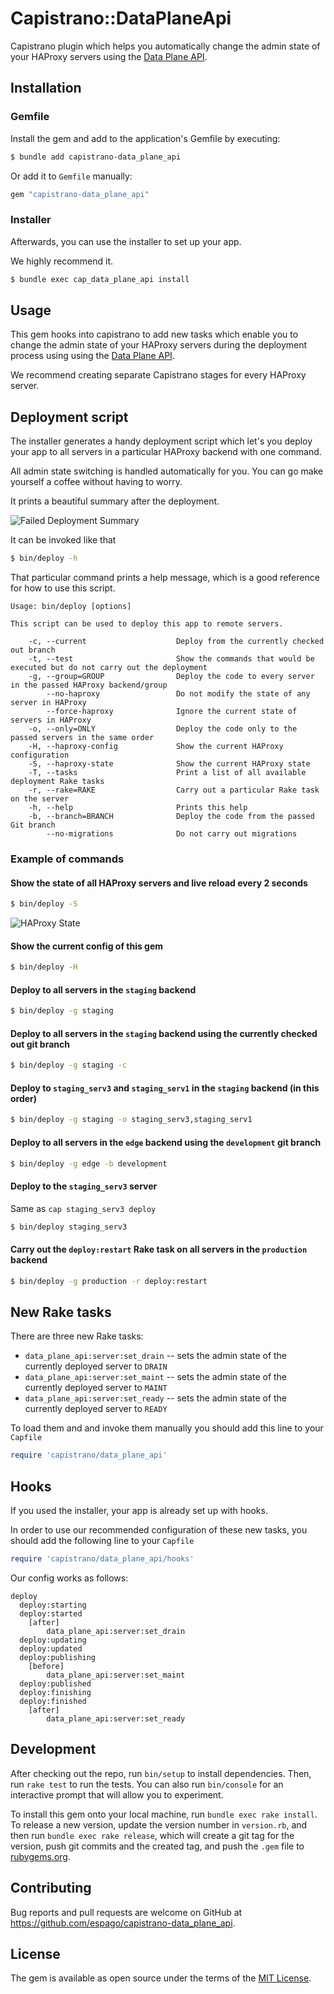 # Capistrano::DataPlaneApi

Capistrano plugin which helps you automatically change the admin state of your HAProxy
servers using the [Data Plane API](https://www.haproxy.com/documentation/dataplaneapi/community/).

## Installation

### Gemfile

Install the gem and add to the application's Gemfile by executing:

```sh
$ bundle add capistrano-data_plane_api
```

Or add it to `Gemfile` manually:

```rb
gem "capistrano-data_plane_api"
```

### Installer

Afterwards, you can use the installer to set up your app.

We highly recommend it.

```sh
$ bundle exec cap_data_plane_api install
```

## Usage

This gem hooks into capistrano to add new tasks which
enable you to change the admin state of your HAProxy
servers during the deployment process
using using the [Data Plane API](https://www.haproxy.com/documentation/dataplaneapi/community/).

We recommend creating separate Capistrano stages
for every HAProxy server.

## Deployment script

The installer generates a handy deployment script which
let's you deploy your app to all servers in a particular HAProxy
backend with one command.

All admin state switching is handled automatically for you.
You can go make yourself a coffee without having to worry.

It prints a beautiful summary after the deployment.

![Failed Deployment Summary](readme/failed_deployment_summary.png)


It can be invoked like that

```sh
$ bin/deploy -h
```

That particular command prints a help message, which is a good
reference for how to use this script.

```
Usage: bin/deploy [options]

This script can be used to deploy this app to remote servers.

    -c, --current                    Deploy from the currently checked out branch
    -t, --test                       Show the commands that would be executed but do not carry out the deployment
    -g, --group=GROUP                Deploy the code to every server in the passed HAProxy backend/group
        --no-haproxy                 Do not modify the state of any server in HAProxy
        --force-haproxy              Ignore the current state of servers in HAProxy
    -o, --only=ONLY                  Deploy the code only to the passed servers in the same order
    -H, --haproxy-config             Show the current HAProxy configuration
    -S, --haproxy-state              Show the current HAProxy state
    -T, --tasks                      Print a list of all available deployment Rake tasks
    -r, --rake=RAKE                  Carry out a particular Rake task on the server
    -h, --help                       Prints this help
    -b, --branch=BRANCH              Deploy the code from the passed Git branch
        --no-migrations              Do not carry out migrations
```

### Example of commands

#### Show the state of all HAProxy servers and live reload every 2 seconds

```sh
$ bin/deploy -S
```

![HAProxy State](readme/haproxy_state.png)

#### Show the current config of this gem

```sh
$ bin/deploy -H
```

#### Deploy to all servers in the `staging` backend

```sh
$ bin/deploy -g staging
```

#### Deploy to all servers in the `staging` backend using the currently checked out git branch

```sh
$ bin/deploy -g staging -c
```

#### Deploy to `staging_serv3` and `staging_serv1` in the `staging` backend (in this order)

```sh
$ bin/deploy -g staging -o staging_serv3,staging_serv1
```

#### Deploy to all servers in the `edge` backend using the `development` git branch

```sh
$ bin/deploy -g edge -b development
```

#### Deploy to the `staging_serv3` server

Same as `cap staging_serv3 deploy`

```sh
$ bin/deploy staging_serv3
```

#### Carry out the `deploy:restart` Rake task on all servers in the `production` backend

```sh
$ bin/deploy -g production -r deploy:restart
```

## New Rake tasks

There are three new Rake tasks:

- `data_plane_api:server:set_drain` -- sets the admin state of the currently deployed server to `DRAIN`
- `data_plane_api:server:set_maint` -- sets the admin state of the currently deployed server to `MAINT`
- `data_plane_api:server:set_ready` -- sets the admin state of the currently deployed server to `READY`

To load them and and invoke them manually you should
add this line to your `Capfile`

```rb
require 'capistrano/data_plane_api'
```

## Hooks

If you used the installer, your app is already
set up with hooks.

In order to use our recommended configuration of these
new tasks, you should add the following line to your
`Capfile`

```rb
require 'capistrano/data_plane_api/hooks'
```

Our config works as follows:

```
deploy
  deploy:starting
  deploy:started
    [after]
        data_plane_api:server:set_drain
  deploy:updating
  deploy:updated
  deploy:publishing
    [before]
        data_plane_api:server:set_maint
  deploy:published
  deploy:finishing
  deploy:finished
    [after]
        data_plane_api:server:set_ready
```

## Development

After checking out the repo, run `bin/setup` to install dependencies. Then, run `rake test` to run the tests. You can also run `bin/console` for an interactive prompt that will allow you to experiment.

To install this gem onto your local machine, run `bundle exec rake install`. To release a new version, update the version number in `version.rb`, and then run `bundle exec rake release`, which will create a git tag for the version, push git commits and the created tag, and push the `.gem` file to [rubygems.org](https://rubygems.org).

## Contributing

Bug reports and pull requests are welcome on GitHub at https://github.com/espago/capistrano-data_plane_api.

## License

The gem is available as open source under the terms of the [MIT License](https://opensource.org/licenses/MIT).
